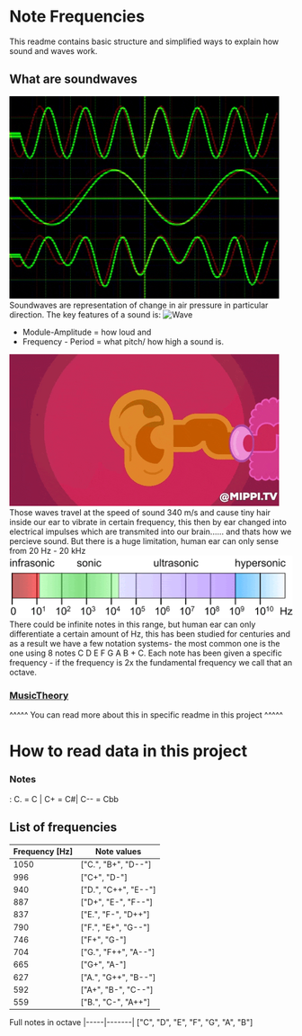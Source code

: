 # Note Frequencies
This readme contains basic structure and simplified ways to explain how sound and waves work.

## What are soundwaves
![SoundWave](img/soundwaves.gif)
Soundwaves are representation of change in air pressure in particular direction.
The key features of a sound is:
![Wave](img/wave.png)
* Module-Amplitude = how loud
and 
* Frequency - Period = what pitch/ how high a sound is.

![ear](img/ear.gif)
Those waves travel at the speed of sound 340 m/s and cause tiny hair inside our ear to vibrate in certain frequency, this then by ear changed into electrical impulses which are transmited into our brain...... and thats how we percieve sound.
But there is a huge limitation, human ear can only sense from 20 Hz - 20 kHz
![freq](img/frequencies.gif)
There could be infinite notes in this range, but human ear can only differentiate a certain amount of Hz, this has been studied for centuries and as a result we have a few notation systems- the most common one is the one using 8 notes C D E F G A B + C. Each note has been given a specific frequency - if the frequency is 2x the fundamental frequency we call that an octave. 
### [MusicTheory](MusicTheory.md)
^^^^^ You can read more about this in specific readme in this project ^^^^^

# How to read data in this project
### Notes
: C. = C | C+ = C#| C-- = Cbb

## List of frequencies

| Frequency [Hz]| Note values |
|-----|-------|
|1050| ["C.", "B+", "D--"] |
|996 | ["C+", "D-"] |
|940 | ["D.", "C++", "E--"] |
|887 | ["D+", "E-", "F--"] |
|837 | ["E.", "F-", "D++"] |
|790 | ["F.", "E+", "G--"] |
|746 | ["F+", "G-"] |
|704 | ["G.", "F++", "A--"] |
|665 | ["G+", "A-"] |
|627 | ["A.", "G++", "B--"] |
|592 | ["A+", "B-", "C--"] |
|559 | ["B.", "C-", "A++"] |

Full notes in octave
|-----|-------|
["C", "D", "E", "F", "G", "A", "B"]